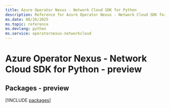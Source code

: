 ```yaml
---
title: Azure Operator Nexus - Network Cloud SDK for Python
description: Reference for Azure Operator Nexus - Network Cloud SDK for Python
ms.date: 08/26/2025
ms.topic: reference
ms.devlang: python
ms.service: operatornexus-networkcloud
---
```

# Azure Operator Nexus - Network Cloud SDK for Python - preview
## Packages - preview
[!INCLUDE [packages](operator-nexus---network-cloud-index.md)]